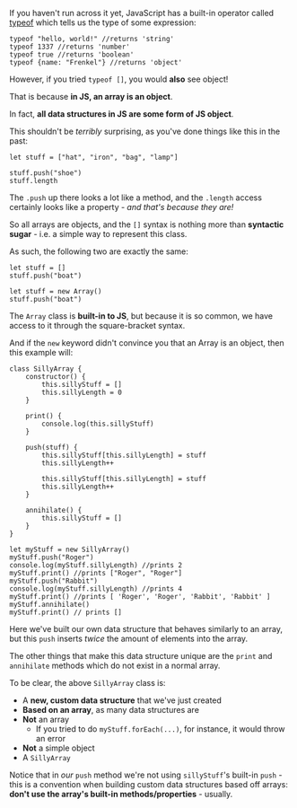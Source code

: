 If you haven't run across it yet, JavaScript has a built-in operator called [typeof](https://developer.mozilla.org/en-US/docs/Web/JavaScript/Reference/Operators/typeof) which tells us the type of some expression:

```
typeof "hello, world!" //returns 'string'
typeof 1337 //returns 'number'
typeof true //returns 'boolean'
typeof {name: "Frenkel"} //returns 'object'
```
  

However, if you tried `typeof []`, you would **also** see object!

  

That is because **in JS, an array is an object**.

  

In fact, **all data structures in JS are some form of JS object**.

  

This shouldn't be _terribly_ surprising, as you've done things like this in the past:

```
let stuff = ["hat", "iron", "bag", "lamp"]

stuff.push("shoe")
stuff.length
```
  

The `.push` up there looks a lot like a method, and the `.length` access certainly looks like a property - _and that's because they are!_

  

So all arrays are objects, and the `[]` syntax is nothing more than **syntactic sugar** - i.e. a simple way to represent this class.


As such, the following two are exactly the same:

```
let stuff = []
stuff.push("boat")

let stuff = new Array()
stuff.push("boat")
```
  

The `Array` class is **built-in to JS**, but because it is so common, we have access to it through the square-bracket syntax.

  

And if the `new` keyword didn't convince you that an Array is an object, then this example will:

```
class SillyArray {
    constructor() {
        this.sillyStuff = []
        this.sillyLength = 0
    }

    print() {
        console.log(this.sillyStuff)
    }

    push(stuff) {
        this.sillyStuff[this.sillyLength] = stuff
        this.sillyLength++

        this.sillyStuff[this.sillyLength] = stuff
        this.sillyLength++
    }

    annihilate() {
        this.sillyStuff = []
    }
}

let myStuff = new SillyArray()
myStuff.push("Roger")
console.log(myStuff.sillyLength) //prints 2
myStuff.print() //prints ["Roger", "Roger"]
myStuff.push("Rabbit")
console.log(myStuff.sillyLength) //prints 4
myStuff.print() //prints [ 'Roger', 'Roger', 'Rabbit', 'Rabbit' ]
myStuff.annihilate()
myStuff.print() // prints []
```
  

Here we've built our own data structure that behaves similarly to an array, but this `push` inserts _twice_ the amount of elements into the array.

  

The other things that make this data structure unique are the `print` and `annihilate` methods which do not exist in a normal array.

  

To be clear, the above `SillyArray` class is:

-   A **new, custom data structure** that we've just created
-   **Based on an array**, as many data structures are
-   **Not** an array
    -   If you tried to do `myStuff.forEach(...)`, for instance, it would throw an error
-   **Not** a simple object
-   A `SillyArray`

  

Notice that in _our_ `push` method we're not using `sillyStuff`'s built-in `push` - this is a convention when building custom data structures based off arrays: **don't use the array's built-in methods/properties** - usually.